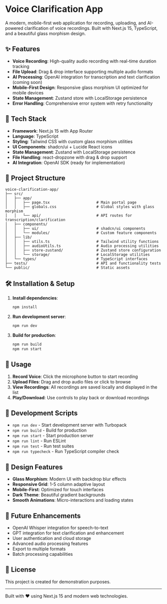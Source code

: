 # Voice Clarification App

A modern, mobile-first web application for recording, uploading, and AI-powered clarification of voice recordings. Built with Next.js 15, TypeScript, and a beautiful glass morphism design.

## ✨ Features

- **Voice Recording**: High-quality audio recording with real-time duration tracking
- **File Upload**: Drag & drop interface supporting multiple audio formats
- **AI Processing**: OpenAI integration for transcription and text clarification (coming soon)
- **Mobile-First Design**: Responsive glass morphism UI optimized for mobile devices
- **State Management**: Zustand store with LocalStorage persistence
- **Error Handling**: Comprehensive error system with retry functionality

## 🚀 Tech Stack

- **Framework**: Next.js 15 with App Router
- **Language**: TypeScript
- **Styling**: Tailwind CSS with custom glass morphism utilities
- **UI Components**: shadcn/ui + Lucide React icons
- **State Management**: Zustand with LocalStorage persistence
- **File Handling**: react-dropzone with drag & drop support
- **AI Integration**: OpenAI SDK (ready for implementation)

## 📁 Project Structure

```
voice-clarification-app/
├── src/
│   ├── app/
│   │   ├── page.tsx                     # Main portal page
│   │   ├── globals.css                  # Global styles with glass morphism
│   │   └── api/                         # API routes for transcription/clarification
│   ├── components/
│   │   ├── ui/                          # shadcn/ui components
│   │   └── modules/                     # Custom feature components
│   ├── lib/
│   │   ├── utils.ts                     # Tailwind utility functions
│   │   ├── audioUtils.ts                # Audio processing utilities
│   │   ├── store-zustand/               # Zustand store configuration
│   │   └── storage/                     # LocalStorage utilities
│   └── types/                           # TypeScript interfaces
├── tests/                               # API and functionality tests
└── public/                              # Static assets
```

## 🛠️ Installation & Setup

1. **Install dependencies**:
   ```bash
   npm install
   ```

2. **Run development server**:
   ```bash
   npm run dev
   ```

3. **Build for production**:
   ```bash
   npm run build
   npm run start
   ```

## 📱 Usage

1. **Record Voice**: Click the microphone button to start recording
2. **Upload Files**: Drag and drop audio files or click to browse
3. **View Recordings**: All recordings are saved locally and displayed in the list
4. **Play/Download**: Use controls to play back or download recordings

## 🔧 Development Scripts

- `npm run dev` - Start development server with Turbopack
- `npm run build` - Build for production
- `npm run start` - Start production server
- `npm run lint` - Run ESLint
- `npm run test` - Run test suites
- `npm run typecheck` - Run TypeScript compiler check

## 🎨 Design Features

- **Glass Morphism**: Modern UI with backdrop blur effects
- **Responsive Grid**: 1-5 column adaptive layout
- **Mobile-First**: Optimized for touch interfaces
- **Dark Theme**: Beautiful gradient backgrounds
- **Smooth Animations**: Micro-interactions and loading states

## 🔮 Future Enhancements

- OpenAI Whisper integration for speech-to-text
- GPT integration for text clarification and enhancement
- User authentication and cloud storage
- Advanced audio processing features
- Export to multiple formats
- Batch processing capabilities

## 📝 License

This project is created for demonstration purposes.

---

Built with ❤️ using Next.js 15 and modern web technologies.
